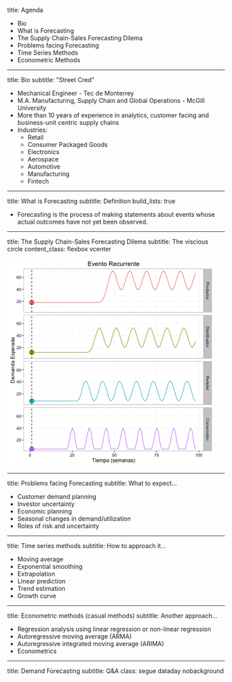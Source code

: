 title: Agenda

- Bio
- What is Forecasting
- The Supply Chain-Sales Forecasting Dilema
- Problems facing Forecasting
- Time Series Methods
- Econometric Methods


---

title: Bio
subtitle: "Street Cred"

- Mechanical Engineer - Tec de Monterrey
- M.A. Manufacturing, Supply Chain and Global Operations - McGill University
- More than 10 years of experience in analytics, customer facing and business-unit centric supply chains
- Industries: 
	- Retail
	- Consumer Packaged Goods 
	- Electronics
	- Aerospace
	- Automotive
	- Manufacturing
	- Fintech

---

title: What is Forecasting
subtitle: Definition
build_lists: true

- Forecasting is the process of making statements about events whose actual outcomes have not yet been observed.

---
title: The Supply Chain-Sales Forecasting Dilema
subtitle: The viscious circle
content_class: flexbox vcenter

![supply chain routes](images/dataday/complexsc.gif)

---
title: Problems facing Forecasting
subtitle: What to expect...

- Customer demand planning
- Investor uncertainty
- Economic planning
- Seasonal changes in demand/utilization
- Roles of risk and uncertainty

---
title: Time series methods
subtitle: How to approach it...

- Moving average
- Exponential smoothing
- Extrapolation
- Linear prediction
- Trend estimation
- Growth curve
---
title: Econometric methods (casual methods)
subtitle: Another approach...

- Regression analysis using linear regression or non-linear regression
- Autoregressive moving average (ARMA)
- Autoregressive integrated moving average (ARIMA)
- Econometrics

---
title: Demand Forecasting
subtitle: Q&A
class: segue dataday nobackground

